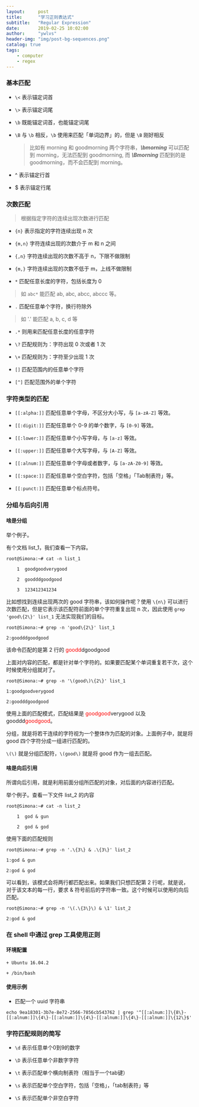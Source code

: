 ```yaml
---
layout:     post
title:      "学习正则表达式"
subtitle:   "Regular Expression"
date:       2019-02-25 10:02:00
author:     "ywlvs"
header-img: "img/post-bg-sequences.png"
catalog: true
tags:
    - computer
    - regex
---
```


<style>
    .red {
        color: red;
    }
</style>

### 基本匹配

+ `\<` 表示锚定词首

+ `\>` 表示锚定词尾

+ `\b` 既能锚定词首，也能锚定词尾

+ `\B` 与 `\b` 相反，`\b` 使用来匹配「单词边界」的，但是 `\B` 刚好相反
    > 比如有 morning 和 goodmorning 两个字符串，***\bmorning*** 可以匹配到 morning，无法匹配到 goodmorning, 而 **_\Bmorning_** 匹配到的是 goodmorning，而不会匹配到 morning。

+ ^ 表示锚定行首

+ $ 表示锚定行尾


### 次数匹配

> 根据指定字符的连续出现次数进行匹配

+ `{n}` 表示指定的字符连续出现 n 次

+ `{m,n}` 字符连续出现的次数介于 m 和 n 之间

+ `{,n}` 字符连续出现的次数不高于 n，下限不做限制

+ `{m,}` 字符连续出现的次数不低于 m，上线不做限制

+ `*` 匹配任意长度的字符，包括长度为 0

> 如 `abc*` 能匹配 ab, abc, abcc, abccc 等。

+ `.` 匹配任意单个字符，换行符除外

> 如 '.' 能匹配 a, b, c, d 等

+ `.*` 则用来匹配任意长度的任意字符

+ `\?` 匹配规则为：字符出现 0 次或者 1 次

+ `\+` 匹配规则为：字符至少出现 1 次

+ `[]` 匹配范围内的任意单个字符

+ `[^]` 匹配范围外的单个字符


### 字符类型的匹配

+ `[[:alpha:]]` 匹配任意单个字母，不区分大小写，与 `[a-zA-Z]` 等效。

+ `[[:digit:]]` 匹配任意单个 0-9 的单个数字，与 `[0-9]` 等效。

+ `[[:lower:]]` 匹配任意单个小写字母，与 `[a-z]` 等效。

+ `[[:upper:]]` 匹配任意单个大写字母，与 `[A-Z]` 等效。

+ `[[:alnum:]]` 匹配任意单个字母或者数字，与 `[a-zA-Z0-9]` 等效。

+  `[[:space:]]` 匹配任意单个空白字符，包括「空格」「Tab制表符」等。

+ `[[:punct:]]` 匹配任意单个标点符号。

### 分组与后向引用

#### 啥是分组

举个例子。

有个文档 list_1，我们查看一下内容。

```
root@Simona:~# cat -n list_1

    1  goodgoodverygood

    2  goodddgoodgood

    3  123412341234
```

比如想找到连续出现两次的 good 字符串，该如何操作呢？使用 `\{n\}` 可以进行次数匹配，但是它表示该匹配符前面的单个字符重复出现 n 次，因此使用 `grep 'good\{2\}' list_1` 无法实现我们的目标。

```
root@Simona:~# grep -n 'good\{2\}' list_1

2:goodddgoodgood
```

该命令匹配的是第 2 行的 <span class="red">goodd</span>dgoodgood

上面对内容的匹配，都是针对单个字符的。如果要匹配某个单词重复若干次，这个时候使用分组就对了。


```
root@Simona:~# grep -n '\(good\)\{2\}' list_1

1:goodgoodverygood

2:goodddgoodgood
```

使用上面的匹配模式，匹配结果是 <span class="red">goodgood</span>verygood 以及 gooddd<span class="red">goodgood</span>。

分组，就是将若干连续的字符视为一个整体作为匹配的对象。上面例子中，就是将 good 四个字符分成一组进行匹配的。

`\(\)` 就是分组匹配符，`\(good\)` 就是将 good 作为一组去匹配。

#### 啥是向后引用

所谓向后引用，就是利用前面分组所匹配的对象，对后面的内容进行匹配。

举个例子。查看一下文件 list_2 的内容

```
root@Simona:~# cat -n list_2

    1  god & gun

    2  god & god
```

使用下面的匹配规则

```
root@Simona:~# grep -n '.\{3\} & .\{3\}' list_2

1:god & gun

2:god & god
```

可以看到，该模式会将两行都匹配出来。如果我们只想匹配第 2 行呢，就是说，对于该文本的每一行，要求 & 符号前后的字符串一致。这个时候可以使用的向后匹配。


```
root@Simona:~# grep -n '\(.\{3\}\) & \1' list_2

2:god & god
```

### 在 shell 中通过 grep 工具使用正则

#### 环境配置

    + Ubuntu 16.04.2

    + /bin/bash

#### 使用示例

+ 匹配一个 uuid 字符串

```
echo 9ea18301-3b7e-8e72-2566-7856cb543762 | grep '^[[:alnum:]]\{8\}-[[:alnum:]]\{4\}-[[:alnum:]]\{4\}-[[:alnum:]]\{4\}-[[:alnum:]]\{12\}$'
```

### 字符匹配规则的简写

+ `\d` 表示任意单个0到9的数字

+ `\D` 表示任意单个非数字字符

+ `\t` 表示匹配单个横向制表符（相当于一个tab键）

+ `\s` 表示匹配单个空白字符，包括「空格」，「tab制表符」等

+ `\S` 表示匹配单个非空白字符


